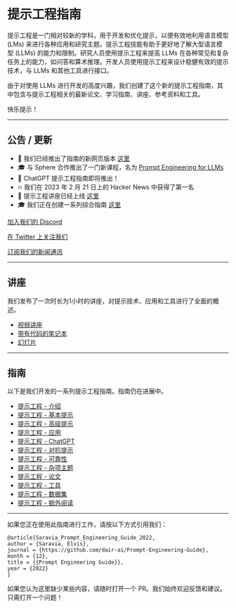 # 提示工程指南

提示工程是一门相对较新的学科，用于开发和优化提示，以便有效地利用语言模型 (LMs) 来进行各种应用和研究主题。提示工程技能有助于更好地了解大型语言模型 (LLMs) 的能力和限制。研究人员使用提示工程来提高 LLMs 在各种常见和复杂任务上的能力，如问答和算术推理。开发人员使用提示工程来设计稳健有效的提示技术，与 LLMs 和其他工具进行接口。

由于对使用 LLMs 进行开发的高度兴趣，我们创建了这个新的提示工程指南，其中包含与提示工程相关的最新论文、学习指南、讲座、参考资料和工具。

快乐提示！

---
## 公告 / 更新

-   🎉 我们已经推出了指南的新网页版本 [这里](https://www.promptingguide.ai/)
-   🎓 与 Sphere 合作推出了一门新课程，名为 [Prompt Engineering for LLMs](https://www.getsphere.com/cohorts/prompt-engineering-for-llms?source=github)
-   💬 ChatGPT 提示工程指南即将推出！
-   🔥 我们在 2023 年 2 月 21 日上的 Hacker News 中获得了第一名
-   🎉 提示工程讲座已经上线 [这里](https://youtu.be/dOxUroR57xs)
-   🎓 我们正在创建一系列综合指南 [这里](#指南)

[加入我们的 Discord](https://discord.gg/SKgkVT8BGJ)

[在 Twitter 上关注我们](https://twitter.com/dair_ai)

[订阅我们的新闻通讯](https://nlpnews.substack.com/)


---
## 讲座

我们发布了一次时长为1小时的讲座，对提示技术、应用和工具进行了全面的概述。

-   [视频讲座](https://youtu.be/dOxUroR57xs)
-   [带有代码的笔记本](https://github.com/dair-ai/Prompt-Engineering-Guide/blob/main/notebooks/pe-lecture.ipynb)
-   [幻灯片](https://github.com/dair-ai/Prompt-Engineering-Guide/blob/main/lecture/Prompt-Engineering-Lecture-Elvis.pdf)

---

## 指南

以下是我们开发的一系列提示工程指南。指南仍在进展中。

-   [提示工程 - 介绍](/guides/prompts-intro.md)
-   [提示工程 - 基本提示](/guides/prompts-basic-usage.md)
-   [提示工程 - 高级提示](/guides/prompts-advanced-usage.md)
-   [提示工程 - 应用](/guides/prompts-applications.md)
-   [提示工程 - ChatGPT](/guides/prompts-chatgpt.md)
-   [提示工程 - 对抗提示](/guides/prompts-adversarial.md)
-   [提示工程 - 可靠性](/guides/prompts-reliability.md)
-   [提示工程 - 杂项主题](/guides/prompts-miscellaneous.md)
-   [提示工程 - 论文](/pages/papers.mdx)
-   [提示工程 - 工具](/pages/tools.mdx)
-   [提示工程 - 数据集](/pages/datasets.mdx)
-   [提示工程 - 额外阅读](/pages/readings.mdx)

---
如果您正在使用此指南进行工作，请按以下方式引用我们：

```
@article{Saravia_Prompt_Engineering_Guide_2022,
author = {Saravia, Elvis},
journal = {https://github.com/dair-ai/Prompt-Engineering-Guide},
month = {12},
title = {{Prompt Engineering Guide}},
year = {2022}
}
```

如果您认为这里缺少某些内容，请随时打开一个 PR。我们始终欢迎反馈和建议。只需打开一个问题！
